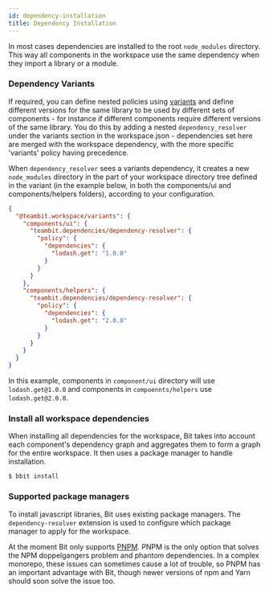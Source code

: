 ```yaml
---
id: dependency-installation
title: Dependency Installation
---
```

In most cases dependencies are installed to the root `node_modules` directory. This way all components in the workspace use the same dependency when they import a library or a module.

### Dependency Variants

If required, you can define nested policies using [variants](/docs/workspace/variants) and define different versions for the same library to be used by different sets of components - for instance if different components require different versions of the same library. You do this by adding a nested `dependency_resolver` under the variants section in the workspace.json - dependencies set here are merged with the workspace dependency, with the more specific 'variants' policy having precedence. 

When `dependency_resolver` sees a variants dependency, it creates a new `node_modules` directory in the part of your workspace directory tree defined in the variant (in the example below, in both the components/ui and components/helpers folders), according to your configuration.

```json
{
  "@teambit.workspace/variants": {
    "components/ui": {
      "teambit.dependencies/dependency-resolver": {
        "policy": {
          "dependencies": {
            "lodash.get": "1.0.0"
          }
        }
      }
    },
    "components/helpers": {
      "teambit.dependencies/dependency-resolver": {
        "policy": {
          "dependencies": {
            "lodash.get": "2.0.0"
          }
        }
      }
    }
  }
}
```

In this example, components in `component/ui` directory will use `lodash.get@1.0.0` and components in `compoennts/helpers` use `lodash.get@2.0.0`.

### Install all workspace dependencies

When installing all dependencies for the workspace, Bit takes into account each component's dependency graph and aggregates them to form a graph for the entire workspace. It then uses a package manager to handle installation.

```shell
$ bbit install
```

### Supported package managers

To install javascript libraries, Bit uses existing package managers. The `dependency-resolver` extension is used to configure which package manager to apply for the workspace.  

At the moment Bit only supports [PNPM](https://pnpm.js.org). PNPM is the only option that solves the NPM doppelgangers problem and phantom dependencies. In a complex monorepo, these issues can sometimes cause a lot of trouble, so PNPM has an important advantage with Bit, though newer versions of npm and Yarn should soon solve the issue too.